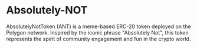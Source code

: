 # Absolutely-NOT
AbsolutelyNotToken (ANT) is a meme-based ERC-20 token deployed on the Polygon network. Inspired by the iconic phrase "Absolutely Not", this token represents the spirit of community engagement and fun in the crypto world.
